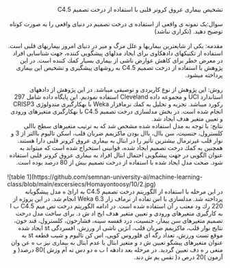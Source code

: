 
<div dir="rtl">
تشخیص بیماری عروق کرونر قلبی با استفاده از درخت تصمیم 5.C4
</div>
<br/>

<div dir="rtl">
سوال:یک نمونه ی واقعی از استفاده ی درخت تصمیم در دنیای واقعی را به صورت کوتاه توضیح دهید. (تکراری نباشد)  
  
  </div>
<br/>

<div dir="rtl">
مقدمه: یکی از شایعترین بیماریها و علل مرگ و میر در دنیای امروز بیماریهای قلبی است. استفاده از تکنیكهای دادهكاوی برای
ایجاد مدلهای پیشگویی كننده، جهت شناسایی افراد در معرض خطر برای كاهش عوارض ناشی از بیماری بسیار كمك كننده است. در
این پژوهش با استفاده از درخت تصمیم 5.C4 به روشهای پیشگیری و تشخیص این بیماری پرداخته میشود. 
</div>
<br/>

<div dir="rtl">
روش: این پژوهش از نوع كاربردی و توصیفی میباشد. در این پژوهش از دادههای استاندارد UCI و مجموعه داده Cleveland
استفاده نمودیم. این پایگاه داده شامل 297 ركورد میباشد. تجزیه و تحلیل به كمك نرمافزار Weka با بهكارگیری متدولوژی CRISP3
انجام شده است. در بخش مدلسازی درخت تصمیم 5.C4 با بهكارگیری متغیرهای ورودی و تعیین متغیر هدف ایجاد شد.
</div>
<div dir="rtl">
نتایج: با توجه به مدل استفاده شده مشخص شد كه به ترتیب متغیرهای سطح باالی كلسترول، جنسیت، سن باال، باال بودن ماكزیمم
ضربان قلب، اسکن تالیوم باالتر از 3 و نوار قلب غیرنرمال بیشترین تأثیر را در ابتال به بیماری عروق كرونر قلبی دارا هستند. همچنین به
كمك درخت تصمیم ایجاد شده، قوانینی استخراج شده است كه میتواند به عنوان الگویی در جهت پیشگویی احتمال ابتال افراد به بیماری
عروق كرونر قلبی استفاده شود. صحت مدل ایجاد شده با استفاده از درخت تصمیم بیش از 80 درصد بوده است.
</div>
<br/>
![table 1](https://github.com/semnan-university-ai/machine-learning-class/blob/main/excersiecs/Homayontoosy/10/2.jpg)


<div dir="rtl">
در
این مرحله با استفاده از الگوریتم درخت تصمیم 5.C4 به ارائ ه
مدل پیشگویانه پرداخته شد. مدلسازی با اس تفاده از نرماف زار
6.3 Weka انجام شد. در این پروژه از 220 رك ود معتب ر آن
استفاده شده است. در ادامه الگوریتم درخت تص میم 5.C4 ب ا
به كارگیری متغیرهای ورودی و تعیین متغیر هدف ایج اد ش د.
برای ساخت مدل درخت تصمیم متغیرهای سن بیمار، جنسیت،
درد قفسه سینه، فشارخون، كلسترول، قند خون، نتایج نوار قلب،
ماكزیمم ضربان قلب، آنژین ناشی از ورزش، افسردگی st ایجاد
شده موقع تست ورزش، تعداد رگه ای فلوروس کوپی، اس کن
تالیوم و شیب قطعه st به عنوان متغیرهای پیشگو تعیین ش د و
متغیر ابتال یا عدم ابتال به بیماری نیز ب ه عن وان متغی ر ه دف
تعیین گردید. در مرحله بعد دادهه ا ب ه دو دس ته آم وزش )80
درصد( و آزمون )20 درص د( تقس یم ش دند.
</div>
